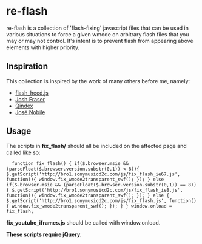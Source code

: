 re-flash
=============
re-flash is a collection of 'flash-fixing' javascript files that can be used in various situations to force a given wmode on arbitrary flash files that you may or may not control.  It's intent is to prevent flash from appearing above elements with higher priority.

Inspiration
-------------
This collection is inspired by the work of many others before me, namely:

* [flash_heed.js](https://github.com/scribd/flash_heed)
* [Josh Fraser](http://www.onlineaspect.com/2009/08/13/javascript_to_fix_wmode_parameter)
* [Qindex](http://www.qindex.info/Q_get.php?g_clss=forum&g_prcss=thrd&g_tmplt=&g_brd=5&g_pg=1&g_thrd=98)
* [José Nobile](http://www.nobilesoft.com/Scripts/fix_wmode2transparent_swf.js)

Usage
-------------
The scripts in **fix_flash/** should all be included on the affected page and called like so:

`  
    function fix_flash() {
      if($.browser.msie && (parseFloat($.browser.version.substr(0,1)) < 8)){
	  $.getScript('http://bro1.sonymusicd2c.com/js/fix_flash_ie67.js', function(){
	      window.fix_wmode2transparent_swf();
	  });
      } else if($.browser.msie && (parseFloat($.browser.version.substr(0,1)) == 8)){
	  $.getScript('http://bro1.sonymusicd2c.com/js/fix_flash_ie8.js', function(){
	      window.fix_wmode2transparent_swf();
	  });
      } else {
	  $.getScript('http://bro1.sonymusicd2c.com/js/fix_flash.js', function(){
	      window.fix_wmode2transparent_swf();
	  });
      }
    }
    window.onload = fix_flash;
`

**fix_youtube_iframes.js** should be called with window.onload.

**These scripts require jQuery.**
